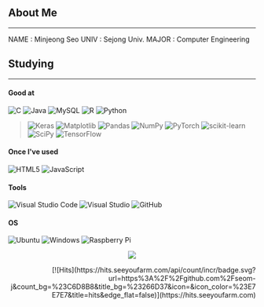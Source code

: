 ## About Me
***
NAME : Minjeong Seo
UNIV : Sejong Univ.
MAJOR : Computer Engineering

## Studying
***  
#### Good at
![C](https://img.shields.io/badge/c-%2300599C.svg?style=for-the-badge&logo=c&logoColor=white)
![Java](https://img.shields.io/badge/java-%23ED8B00.svg?style=for-the-badge&logo=openjdk&logoColor=white)
![MySQL](https://img.shields.io/badge/mysql-%2300f.svg?style=for-the-badge&logo=mysql&logoColor=white)
![R](https://img.shields.io/badge/r-%23276DC3.svg?style=for-the-badge&logo=r&logoColor=white)
![Python](https://img.shields.io/badge/python-3670A0?style=for-the-badge&logo=python&logoColor=ffdd54)
> ![Keras](https://img.shields.io/badge/Keras-%23D00000.svg?style=for-the-badge&logo=Keras&logoColor=white)
> ![Matplotlib](https://img.shields.io/badge/Matplotlib-%23ffffff.svg?style=for-the-badge&logo=Matplotlib&logoColor=black)
> ![Pandas](https://img.shields.io/badge/pandas-%23150458.svg?style=for-the-badge&logo=pandas&logoColor=white)
> ![NumPy](https://img.shields.io/badge/numpy-%23013243.svg?style=for-the-badge&logo=numpy&logoColor=white)
> ![PyTorch](https://img.shields.io/badge/PyTorch-%23EE4C2C.svg?style=for-the-badge&logo=PyTorch&logoColor=white)
> ![scikit-learn](https://img.shields.io/badge/scikit--learn-%23F7931E.svg?style=for-the-badge&logo=scikit-learn&logoColor=white)
> ![SciPy](https://img.shields.io/badge/SciPy-%230C55A5.svg?style=for-the-badge&logo=scipy&logoColor=%white)
> ![TensorFlow](https://img.shields.io/badge/TensorFlow-%23FF6F00.svg?style=for-the-badge&logo=TensorFlow&logoColor=white)
#### Once I've used
![HTML5](https://img.shields.io/badge/html5-%23E34F26.svg?style=for-the-badge&logo=html5&logoColor=white)
![JavaScript](https://img.shields.io/badge/javascript-%23323330.svg?style=for-the-badge&logo=javascript&logoColor=%23F7DF1E)

#### Tools
![Visual Studio Code](https://img.shields.io/badge/Visual%20Studio%20Code-0078d7.svg?style=for-the-badge&logo=visual-studio-code&logoColor=white)
![Visual Studio](https://img.shields.io/badge/Visual%20Studio-5C2D91.svg?style=for-the-badge&logo=visual-studio&logoColor=white)
![GitHub](https://img.shields.io/badge/github-%23121011.svg?style=for-the-badge&logo=github&logoColor=white)

#### OS
![Ubuntu](https://img.shields.io/badge/Ubuntu-E95420?style=for-the-badge&logo=ubuntu&logoColor=white)
![Windows](https://img.shields.io/badge/Windows-0078D6?style=for-the-badge&logo=windows&logoColor=white)
![Raspberry Pi](https://img.shields.io/badge/-RaspberryPi-C51A4A?style=for-the-badge&logo=Raspberry-Pi)




<p align="center"> 
  <img src="https://github-readme-stats.vercel.app/api?username=seom-j&theme=vue&show_icons=true"/></a>
</p>

<p align="right"> 
  [![Hits](https://hits.seeyoufarm.com/api/count/incr/badge.svg?url=https%3A%2F%2Fgithub.com%2Fseom-j&count_bg=%23C6D8B8&title_bg=%23266D37&icon=&icon_color=%23E7E7E7&title=hits&edge_flat=false)](https://hits.seeyoufarm.com)
</p>


<!--
**seom-j/seom-j** is a ✨ _special_ ✨ repository because its `README.md` (this file) appears on your GitHub profile.

Here are some ideas to get you started:

- 🔭 I’m currently working on ...
- 🌱 I’m currently learning ...
- 👯 I’m looking to collaborate on ...
- 🤔 I’m looking for help with ...
- 💬 Ask me about ...
- 📫 How to reach me: ...
- 😄 Pronouns: ...
- ⚡ Fun fact: ...
-->
